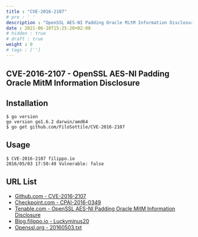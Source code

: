 ```yaml
---
title : "CVE-2016-2107"
# pre : ' '
description : "OpenSSL AES-NI Padding Oracle MitM Information Disclosure."
date : 2021-06-10T15:25:20+02:00
# hidden : true
# draft : true
weight : 0
# tags : ['']
---
```


## CVE-2016-2107 - OpenSSL AES-NI Padding Oracle MitM Information Disclosure

## Installation

```plain
$ go version
go version go1.6.2 darwin/amd64
$ go get github.com/FiloSottile/CVE-2016-2107
```

## Usage

```plain
$ CVE-2016-2107 filippo.io
2016/05/03 17:50:49 Vulnerable: false
```

## URL List

- [Github.com - CVE-2016-2107](https://github.com/FiloSottile/CVE-2016-2107)
- [Checkpoint.com - CPAI-2016-0349](https://www.checkpoint.com/defense/advisories/public/2016/cpai-2016-0349.html)
- [Tenable.com - OpenSSL AES-NI Padding Oracle MitM Information Disclosure](https://www.tenable.com/plugins/nessus/91572)
- [Blog.filippo.io - Luckyminus20](https://blog.filippo.io/luckyminus20/)
- [Openssl.org - 20160503.txt](https://www.openssl.org/news/secadv/20160503.txt)
